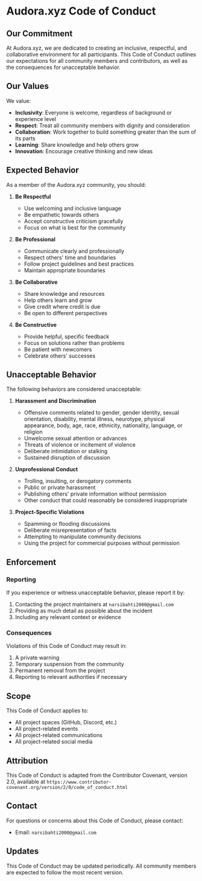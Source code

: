 # Audora.xyz Code of Conduct

## Our Commitment

At Audora.xyz, we are dedicated to creating an inclusive, respectful, and collaborative environment for all participants. This Code of Conduct outlines our expectations for all community members and contributors, as well as the consequences for unacceptable behavior.

## Our Values

We value:

- **Inclusivity**: Everyone is welcome, regardless of background or experience level
- **Respect**: Treat all community members with dignity and consideration
- **Collaboration**: Work together to build something greater than the sum of its parts
- **Learning**: Share knowledge and help others grow
- **Innovation**: Encourage creative thinking and new ideas

## Expected Behavior

As a member of the Audora.xyz community, you should:

1. **Be Respectful**

   - Use welcoming and inclusive language
   - Be empathetic towards others
   - Accept constructive criticism gracefully
   - Focus on what is best for the community

2. **Be Professional**

   - Communicate clearly and professionally
   - Respect others' time and boundaries
   - Follow project guidelines and best practices
   - Maintain appropriate boundaries

3. **Be Collaborative**

   - Share knowledge and resources
   - Help others learn and grow
   - Give credit where credit is due
   - Be open to different perspectives

4. **Be Constructive**
   - Provide helpful, specific feedback
   - Focus on solutions rather than problems
   - Be patient with newcomers
   - Celebrate others' successes

## Unacceptable Behavior

The following behaviors are considered unacceptable:

1. **Harassment and Discrimination**

   - Offensive comments related to gender, gender identity, sexual orientation, disability, mental illness, neurotype, physical appearance, body, age, race, ethnicity, nationality, language, or religion
   - Unwelcome sexual attention or advances
   - Threats of violence or incitement of violence
   - Deliberate intimidation or stalking
   - Sustained disruption of discussion

2. **Unprofessional Conduct**

   - Trolling, insulting, or derogatory comments
   - Public or private harassment
   - Publishing others' private information without permission
   - Other conduct that could reasonably be considered inappropriate

3. **Project-Specific Violations**
   - Spamming or flooding discussions
   - Deliberate misrepresentation of facts
   - Attempting to manipulate community decisions
   - Using the project for commercial purposes without permission

## Enforcement

### Reporting

If you experience or witness unacceptable behavior, please report it by:

1. Contacting the project maintainers at `narsibahti2000@gmail.com`
2. Providing as much detail as possible about the incident
3. Including any relevant context or evidence

### Consequences

Violations of this Code of Conduct may result in:

1. A private warning
2. Temporary suspension from the community
3. Permanent removal from the project
4. Reporting to relevant authorities if necessary

## Scope

This Code of Conduct applies to:

- All project spaces (GitHub, Discord, etc.)
- All project-related events
- All project-related communications
- All project-related social media

## Attribution

This Code of Conduct is adapted from the Contributor Covenant, version 2.0, available at `https://www.contributor-covenant.org/version/2/0/code_of_conduct.html`

## Contact

For questions or concerns about this Code of Conduct, please contact:

- Email: `narsibahti2000@gmail.com`

## Updates

This Code of Conduct may be updated periodically. All community members are expected to follow the most recent version.
